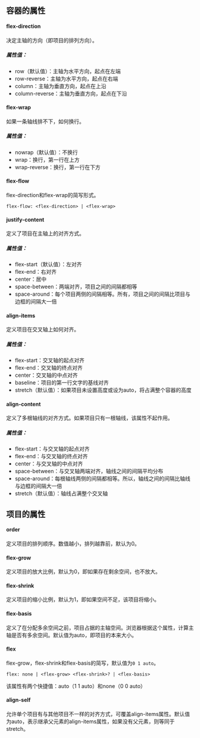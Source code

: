 ## 容器的属性

#### flex-direction

决定主轴的方向（即项目的排列方向）。

##### 属性值：

- row（默认值）：主轴为水平方向，起点在左端
- row-reverse：主轴为水平方向，起点在右端
- column：主轴为垂直方向，起点在上沿
- column-reverse：主轴为垂直方向，起点在下沿

#### flex-wrap

如果一条轴线排不下，如何换行。

##### 属性值：

- nowrap（默认值）：不换行
- wrap：换行，第一行在上方
- wrap-reverse：换行，第一行在下方

#### flex-flow

flex-direction和flex-wrap的简写形式。

`flex-flow: <flex-direction> | <flex-wrap> `

#### justify-content

定义了项目在主轴上的对齐方式。

##### 属性值：

- flex-start（默认值）：左对齐
- flex-end：右对齐
- center：居中
- space-between：两端对齐，项目之间的间隔都相等
- space-around：每个项目两侧的间隔相等。所有，项目之间的间隔比项目与边框的间隔大一倍

#### align-items

定义项目在交叉轴上如何对齐。

##### 属性值：

- flex-start：交叉轴的起点对齐
- flex-end：交叉轴的终点对齐
- center：交叉轴的中点对齐
- baseline：项目的第一行文字的基线对齐
- stretch（默认值）：如果项目未设置高度或设为auto，将占满整个容器的高度

#### align-content

定义了多根轴线的对齐方式。如果项目只有一根轴线，该属性不起作用。

##### 属性值：

- flex-start：与交叉轴的起点对齐
- flex-end：与交叉轴的终点对齐
- center：与交叉轴的中点对齐
- space-between：与交叉轴两端对齐，轴线之间的间隔平均分布
- space-around：每根轴线两侧的间隔都相等。所以，轴线之间的间隔比轴线与边框的间隔大一倍
- stretch（默认值）：轴线占满整个交叉轴

## 项目的属性

#### order

定义项目的排列顺序。数值越小，排列越靠前，默认为0。

#### flex-grow

定义项目的放大比例，默认为0，即如果存在剩余空间，也不放大。

#### flex-shrink

定义项目的缩小比例，默认为1，即如果空间不足，该项目将缩小。

#### flex-basis

定义了在分配多余空间之前，项目占据的主轴空间。浏览器根据这个属性，计算主轴是否有多余空间。默认值为auto，即项目的本来大小。

#### flex

flex-grow，flex-shrink和flex-basis的简写，默认值为`0 1 auto`。

`flex: none | <flex-grow> <flex-shrink>? | <flex-basis>`

该属性有两个快捷值：auto（1 1 auto）和none（0 0 auto）

#### align-self

允许单个项目有与其他项目不一样的对齐方式，可覆盖align-items属性。默认值为auto，表示继承父元素的align-items属性，如果没有父元素，则等同于stretch。
